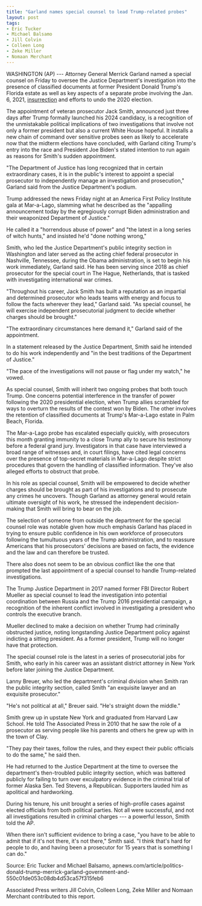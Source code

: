 ```yaml
---
title: "Garland names special counsel to lead Trump-related probes"
layout: post
tags:
- Eric Tucker
- Michael Balsamo
- Jill Colvin
- Colleen Long
- Zeke Miller
- Nomaan Merchant
---
```


WASHINGTON (AP) --- Attorney General Merrick Garland named a special counsel on Friday to oversee the Justice Department's investigation into the presence of classified documents at former President Donald Trump's Florida estate as well as key aspects of a separate probe involving the Jan. 6, 2021, [insurrection](/insurrection.html) and efforts to undo the 2020 election.

The appointment of veteran prosecutor Jack Smith, announced just three days after Trump formally launched his 2024 candidacy, is a recognition of the unmistakable political implications of two investigations that involve not only a former president but also a current White House hopeful. It installs a new chain of command over sensitive probes seen as likely to accelerate now that the midterm elections have concluded, with Garland citing Trump's entry into the race and President Joe Biden's stated intention to run again as reasons for Smith's sudden appointment.

"The Department of Justice has long recognized that in certain extraordinary cases, it is in the public's interest to appoint a special prosecutor to independently manage an investigation and prosecution," Garland said from the Justice Department's podium.

Trump addressed the news Friday night at an America First Policy Institute gala at Mar-a-Lago, slamming what he described as the "appalling announcement today by the egregiously corrupt Biden administration and their weaponized Department of Justice."

He called it a "horrendous abuse of power" and "the latest in a long series of witch hunts," and insisted he'd "done nothing wrong,"

Smith, who led the Justice Department's public integrity section in Washington and later served as the acting chief federal prosecutor in Nashville, Tennessee, during the Obama administration, is set to begin his work immediately, Garland said. He has been serving since 2018 as chief prosecutor for the special court in The Hague, Netherlands, that is tasked with investigating international war crimes.

"Throughout his career, Jack Smith has built a reputation as an impartial and determined prosecutor who leads teams with energy and focus to follow the facts wherever they lead," Garland said. "As special counsel, he will exercise independent prosecutorial judgment to decide whether charges should be brought."

"The extraordinary circumstances here demand it," Garland said of the appointment.

In a statement released by the Justice Department, Smith said he intended to do his work independently and "in the best traditions of the Department of Justice."

"The pace of the investigations will not pause or flag under my watch," he vowed.

As special counsel, Smith will inherit two ongoing probes that both touch Trump. One concerns potential interference in the transfer of power following the 2020 presidential election, when Trump allies scrambled for ways to overturn the results of the contest won by Biden. The other involves the retention of classified documents at Trump's Mar-a-Lago estate in Palm Beach, Florida.

The Mar-a-Lago probe has escalated especially quickly, with prosecutors this month granting immunity to a close Trump ally to secure his testimony before a federal grand jury. Investigators in that case have interviewed a broad range of witnesses and, in court filings, have cited legal concerns over the presence of top-secret materials in Mar-a-Lago despite strict procedures that govern the handling of classified information. They've also alleged efforts to obstruct that probe.

In his role as special counsel, Smith will be empowered to decide whether charges should be brought as part of his investigations and to prosecute any crimes he uncovers. Though Garland as attorney general would retain ultimate oversight of his work, he stressed the independent decision-making that Smith will bring to bear on the job.

The selection of someone from outside the department for the special counsel role was notable given how much emphasis Garland has placed in trying to ensure public confidence in his own workforce of prosecutors following the tumultuous years of the Trump administration, and to reassure Americans that his prosecutors' decisions are based on facts, the evidence and the law and can therefore be trusted.

There also does not seem to be an obvious conflict like the one that prompted the last appointment of a special counsel to handle Trump-related investigations.

The Trump Justice Department in 2017 named former FBI Director Robert Mueller as special counsel to lead the investigation into potential coordination between Russia and the Trump 2016 presidential campaign, a recognition of the inherent conflict involved in investigating a president who controls the executive branch.

Mueller declined to make a decision on whether Trump had criminally obstructed justice, noting longstanding Justice Department policy against indicting a sitting president. As a former president, Trump will no longer have that protection.

The special counsel role is the latest in a series of prosecutorial jobs for Smith, who early in his career was an assistant district attorney in New York before later joining the Justice Department.

Lanny Breuer, who led the department's criminal division when Smith ran the public integrity section, called Smith "an exquisite lawyer and an exquisite prosecutor."

"He's not political at all," Breuer said. "He's straight down the middle."

Smith grew up in upstate New York and graduated from Harvard Law School. He told The Associated Press in 2010 that he saw the role of a prosecutor as serving people like his parents and others he grew up with in the town of Clay.

"They pay their taxes, follow the rules, and they expect their public officials to do the same," he said then.

He had returned to the Justice Department at the time to oversee the department's then-troubled public integrity section, which was battered publicly for failing to turn over exculpatory evidence in the criminal trial of former Alaska Sen. Ted Stevens, a Republican. Supporters lauded him as apolitical and hardworking.

During his tenure, his unit brought a series of high-profile cases against elected officials from both political parties. Not all were successful, and not all investigations resulted in criminal charges --- a powerful lesson, Smith told the AP.

When there isn't sufficient evidence to bring a case, "you have to be able to admit that if it's not there, it's not there," Smith said. "I think that's hard for people to do, and having been a prosecutor for 15 years that is something I can do."

Source: Eric Tucker and Michael Balsamo, apnews.com/article/politics-donald-trump-merrick-garland-government-and-550c01de053c08db4d53ca57f315feb6

Associated Press writers Jill Colvin, Colleen Long, Zeke Miller and Nomaan Merchant contributed to this report.
